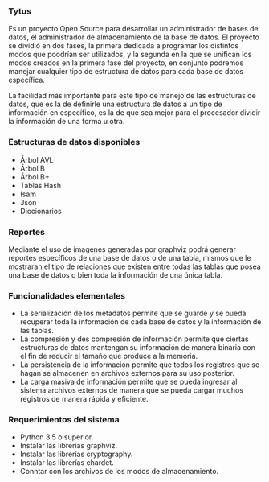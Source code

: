 ### Tytus

Es un proyecto Open Source para desarrollar un administrador de bases de datos, el administrador de almacenamiento de la base de datos. El proyecto se dividió en dos fases, la primera dedicada a programar los distintos modos que poodrían ser utilizados, y la segunda en la que se unifican los modos creados en la primera fase del proyecto, en conjunto podremos manejar cualquier tipo de estructura de datos para cada base de datos específica.

La facilidad más importante para este tipo de manejo de las estructuras de datos, que es la de definirle una estructura de datos a un tipo de información en específico, es la de que sea mejor para el procesador dividir la información de una forma u otra.

### Estructuras de datos disponibles
* Árbol AVL
* Árbol B
* Árbol B+
* Tablas Hash
* Isam
* Json
* Diccionarios

### Reportes
Mediante el uso de imagenes generadas por graphviz podrá generar reportes específicos de una base de datos o de una tabla, mismos que le mostraran el tipo de relaciones que existen entre todas las tablas que posea una base de datos o bien toda la información de una única tabla.
### Funcionalidades elementales
* La serialización de los metadatos permite que se guarde y se pueda recuperar toda la información de cada base de datos y la información de las tablas.
* La compresión y des compresión de información permite que ciertas estructuras de datos mantengan su información de manera binaria con el fin de reducir el tamaño que produce a la memoria.
* La persistencia de la información permite que todos los registros que se hagan se almacenen en archivos externos para su uso posterior.
* La carga masiva de información permite que se pueda ingresar al sistema archivos externos de manera que se pueda cargar muchos registros de manera rápida y eficiente.

### Requerimientos del sistema
* Python 3.5 o superior.
* Instalar las librerías graphviz.
* Instalar las librerías cryptography.
* Instalar las librerías chardet.
* Conntar con los archivos de los modos de almacenamiento.